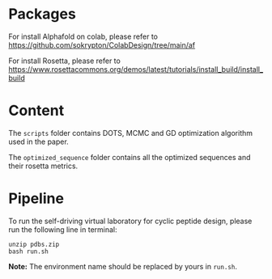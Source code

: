 # Packages
For install Alphafold on colab, please refer to https://github.com/sokrypton/ColabDesign/tree/main/af

For install Rosetta, please refer to https://www.rosettacommons.org/demos/latest/tutorials/install_build/install_build

# Content
The `scripts` folder contains DOTS, MCMC and GD optimization algorithm used in the paper.

The `optimized_sequence` folder contains all the optimized sequences and their rosetta metrics.

# Pipeline

To run the self-driving virtual laboratory for cyclic peptide design, please run the following line in terminal:

```shell
unzip pdbs.zip
bash run.sh
```
**Note:** The environment name should be replaced by yours in `run.sh`.

